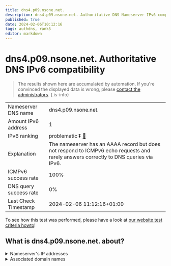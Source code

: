 ```yaml
---
title: dns4.p09.nsone.net.
description: dns4.p09.nsone.net. Authoritative DNS Nameserver IPv6 compatibility
published: true
date: 2024-02-06T10:12:16
tags: authdns, rank5
editor: markdown
---
```


# dns4.p09.nsone.net. Authoritative DNS IPv6 compatibility

> The results shown here are accumulated by automation. If you're convinced the displayed data is wrong, please [contact the administrators](/howto/chat). 
{.is-info}




|   |   |
| - | - |
| Nameserver DNS name | dns4.p09.nsone.net.
| Amount IPv6 address | 1
| IPv6 ranking | problematic :arrow_double_down: [🔗](/howto/ranking) |
| Explanation | The nameserver has an AAAA record but does not respond to ICMPv6 echo requests and rarely answers correctly to DNS queries via IPv6. |
| ICMPv6 success rate | 100%|
| DNS query success rate | 0% |
| Last Check Timestamp | 2024-02-06 11:12:16+01:00 |

To see how this test was performed, please have a look at [our website test criteria howto](/howto/testcriteria/authdns)!


## What is dns4.p09.nsone.net. about?




<details>
<summary>Nameserver's IP addresses</summary>

2a00:edc0:6259:7:9::4

</details>



<details>
<summary>Associated domain names</summary>

www.linkedin.com

www.fiat.com

www.disneyplus.com

</details>
